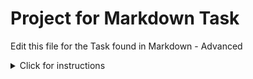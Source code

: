 # Project for Markdown Task

Edit this file for the Task found in Markdown - Advanced

<details>
<summary>Click for instructions</summary>
  
  <ol>
  <li>Install python3 (including a link to the website)</li>
  <li>Install pip3 - sudo apt install python-pip</li>
  <li>Pip install virtualenv with pip3 install virtualenv</li>
  <li>Create their virtual environment - virtualenv venv</li>
  <li>And make sure they are working inside of it - source venv/bin/activate</li>
  <li>Install the pip dependencies file, using pip3 install -r pip_dependencies.txt</li>
  <li>Run the python program - python3 pass_gen.py</li>
  </ol>
</details>

